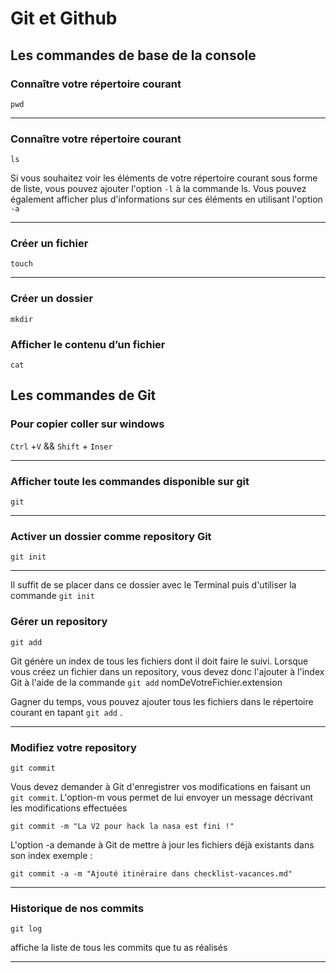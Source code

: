 # Git et Github

## Les commandes de base de la console

### Connaître votre répertoire courant

``pwd``

*******

### Connaître votre répertoire courant
 ``ls``
 
 Si vous souhaitez voir les éléments de votre répertoire courant sous forme de liste, vous pouvez ajouter l'option ``-l`` à la commande ls. Vous pouvez également afficher plus d'informations sur ces éléments en utilisant l'option ``-a``
 
 *******

 ### Créer un fichier
 
 `` touch ``
 
 *******

 ### Créer un dossier
 
 ``mkdir``
 
 ### Afficher le contenu d’un fichier
 
 ``cat``
 
 ## Les commandes de Git
 
 ### Pour copier coller sur windows 
 
 ``Ctrl`` +``V`` && ``Shift`` + ``Inser``
 
 *******

 ### Afficher toute les commandes disponible sur git 
 
 ``git``
 
 *******

 ### Activer un dossier comme repository Git
 
 ``git init``
 
 *******

 Il suffit de se placer dans ce dossier avec le Terminal puis d'utiliser la commande ``git init``
 
 ###  Gérer un repository
 
 ``git add``
 
 Git génère un index de tous les fichiers dont il doit faire le suivi. Lorsque vous créez un fichier dans un repository, vous devez donc l'ajouter à l'index Git à l'aide de la commande ``git add`` nomDeVotreFichier.extension
 
Gagner du temps, vous pouvez ajouter tous les fichiers dans le répertoire courant en tapant ``git add`` .

*******

### Modifiez votre repository

``git commit``

Vous devez demander à Git d'enregistrer vos modifications en faisant un ``git commit``. L'option-m vous permet de lui envoyer un message décrivant les modifications effectuées

``git commit -m "La V2 pour hack la nasa est fini !" ``



L'option   -a demande à Git de mettre à jour les fichiers déjà existants dans son index exemple :

``git commit -a -m "Ajouté itinéraire dans checklist-vacances.md"``

*******

### Historique de nos commits 

``git log``    

affiche la liste de tous les commits que tu as réalisés

*******

